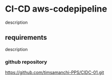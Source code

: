 # CI-CD aws-codepipeline 
description

## requirements
description

### github repository
https://github.com/timsamanchi-PPS/CIDC-01.git